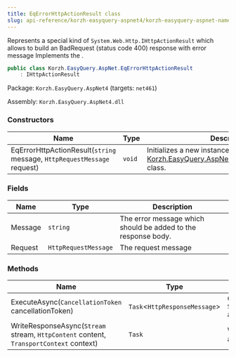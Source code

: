 ```yaml
---
title: EqErrorHttpActionResult class
slug: api-reference/korzh-easyquery-aspnet4/korzh-easyquery-aspnet-namespace/eqerrorhttpactionresult-class
---
```



Represents a special kind of `System.Web.Http.IHttpActionResult` which allows to build an BadRequest (status code 400) response with error message  Implements the <seealso cref="T:System.Web.Http.IHttpActionResult" />.
```csharp
public class Korzh.EasyQuery.AspNet.EqErrorHttpActionResult
    : IHttpActionResult

```
Package: `Korzh.EasyQuery.AspNet4` (targets: `net461`)

Assembly: `Korzh.EasyQuery.AspNet4.dll`

### Constructors

| Name | Type | Description | 
| --- | --- | --- | 
| EqErrorHttpActionResult(`string` message, `HttpRequestMessage` request) | `void` | Initializes a new instance of the [Korzh.EasyQuery.AspNet.EqErrorHttpActionResult](/api-reference/korzh-easyquery-aspnet4/korzh-easyquery-aspnet-namespace/eqerrorhttpactionresult-class) class. | 


### Fields

| Name | Type | Description | 
| --- | --- | --- | 
| Message | `string` | The error message which should be added to the response body. | 
| Request | `HttpRequestMessage` | The request message | 


### Methods

| Name | Type | Description | 
| --- | --- | --- | 
| ExecuteAsync(`CancellationToken` cancellationToken) | `Task`&lt;`HttpResponseMessage`&gt; | Creates an `System.Net.Http.HttpResponseMessage` asynchronously. | 
| WriteResponseAsync(`Stream` stream, `HttpContent` content, `TransportContext` context) | `Task` | Write the response as an asynchronous operation. |